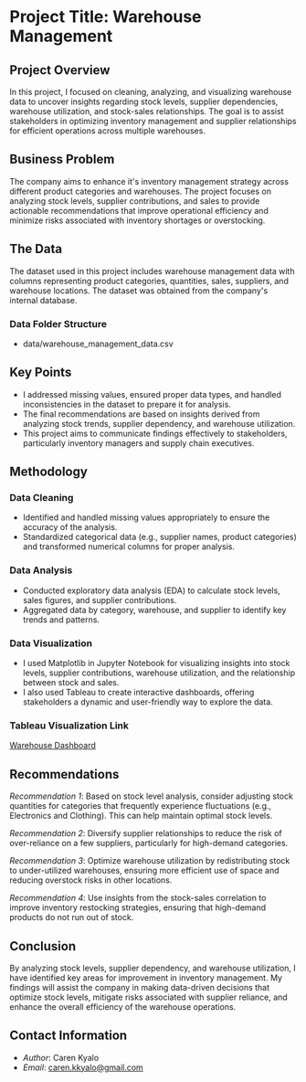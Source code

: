 # Project Title: Warehouse Management 

## Project Overview
In this project, I focused on cleaning, analyzing, and visualizing warehouse data to uncover insights regarding stock levels, supplier dependencies, warehouse utilization, and stock-sales relationships. The goal is to assist stakeholders in optimizing inventory management and supplier relationships for efficient operations across multiple warehouses.

## Business Problem
The company aims to enhance it's inventory management strategy across different product categories and warehouses. The project focuses on analyzing stock levels, supplier contributions, and sales to provide actionable recommendations that improve operational efficiency and minimize risks associated with inventory shortages or overstocking.

## The Data
The dataset used in this project includes warehouse management data with columns representing product categories, quantities, sales, suppliers, and warehouse locations. The dataset was obtained from the company's internal database.

### Data Folder Structure
- data/warehouse_management_data.csv

## Key Points
- I addressed missing values, ensured proper data types, and handled inconsistencies in the dataset to prepare it for analysis.
- The final recommendations are based on insights derived from analyzing stock trends, supplier dependency, and warehouse utilization.
- This project aims to communicate findings effectively to stakeholders, particularly inventory managers and supply chain executives.

## Methodology

### Data Cleaning
- Identified and handled missing values appropriately to ensure the accuracy of the analysis.
- Standardized categorical data (e.g., supplier names, product categories) and transformed numerical columns for proper analysis.
  
### Data Analysis
- Conducted exploratory data analysis (EDA) to calculate stock levels, sales figures, and supplier contributions.
- Aggregated data by category, warehouse, and supplier to identify key trends and patterns.

### Data Visualization
- I used Matplotlib in Jupyter Notebook for visualizing insights into stock levels, supplier contributions, warehouse utilization, and the relationship between stock and sales.
- I also used Tableau to create interactive dashboards, offering stakeholders a dynamic and user-friendly way to explore the data.

### Tableau Visualization Link
[Warehouse Dashboard](https://public.tableau.com/app/profile/caren.kyalo/viz/warehousedashboard/warehousedashboard)

## Recommendations

*Recommendation 1*: Based on stock level analysis, consider adjusting stock quantities for categories that frequently experience fluctuations (e.g., Electronics and Clothing). This can help maintain optimal stock levels.

*Recommendation 2*: Diversify supplier relationships to reduce the risk of over-reliance on a few suppliers, particularly for high-demand categories.

*Recommendation 3*: Optimize warehouse utilization by redistributing stock to under-utilized warehouses, ensuring more efficient use of space and reducing overstock risks in other locations.

*Recommendation 4*: Use insights from the stock-sales correlation to improve inventory restocking strategies, ensuring that high-demand products do not run out of stock.

## Conclusion
By analyzing stock levels, supplier dependency, and warehouse utilization, I have identified key areas for improvement in inventory management. My findings will assist the company in making data-driven decisions that optimize stock levels, mitigate risks associated with supplier reliance, and enhance the overall efficiency of the warehouse operations.

## Contact Information
- *Author*: Caren Kyalo
- *Email*: caren.kkyalo@gmail.com
